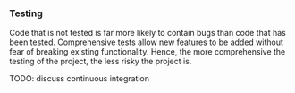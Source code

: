 ### Testing

Code that is not tested is far more likely to contain bugs 
than code that has been tested. Comprehensive tests allow 
new features to be added without fear of breaking existing 
functionality. Hence, the more comprehensive the testing of 
the project, the less risky the project is. 

TODO: discuss continuous integration